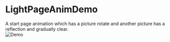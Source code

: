 # LightPageAnimDemo
A start page animation which has a picture rotate and another picture has a reflection and gradually clear.<br/>
![Demo](./demo.gif)
